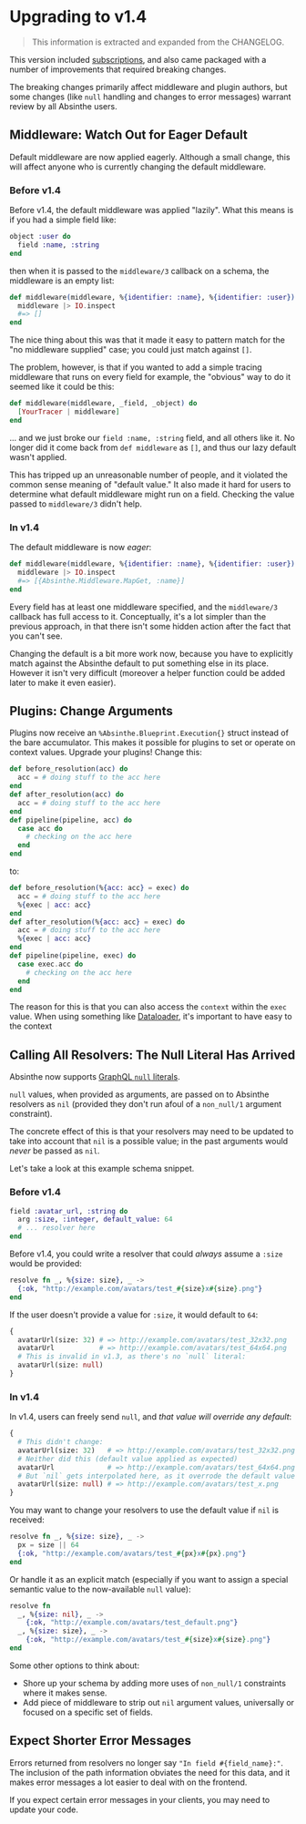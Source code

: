 # Upgrading to v1.4

> This information is extracted and expanded from the CHANGELOG.

This version included [subscriptions](../subscriptions.md), and also came packaged with a number of improvements that required breaking changes.

The breaking changes primarily affect middleware and plugin authors, but some changes (like `null` handling and changes to error messages) warrant review by all Absinthe users.

## Middleware: Watch Out for Eager Default

Default middleware are now applied eagerly. Although a small change, this will affect anyone who is currently changing the default middleware.

### Before v1.4

Before v1.4, the default middleware was applied "lazily". What this means is if you had a simple field like:

```elixir
object :user do
  field :name, :string
end
```

then when it is passed to the `middleware/3` callback on a schema, the middleware is an empty list:

```elixir
def middleware(middleware, %{identifier: :name}, %{identifier: :user}) do
  middleware |> IO.inspect
  #=> []
end
```

The nice thing about this was that it made it easy to pattern match for the "no middleware supplied" case; you could just match against `[]`.

The problem, however, is that if you wanted to add a simple tracing middleware that runs on every field for example, the "obvious" way to do it seemed like it could be this:

```elixir
def middleware(middleware, _field, _object) do
  [YourTracer | middleware]
end
```

... and we just broke our `field :name, :string` field, and all others like it. No longer did it come back from `def middleware` as `[]`, and thus our lazy default wasn't applied.

This has tripped up an unreasonable number of people, and it violated the common sense meaning of "default value." It also made it hard for users to determine what default middleware might run on a field. Checking the value passed to `middleware/3` didn't help.

### In v1.4

The default middleware is now _eager_:

```elixir
def middleware(middleware, %{identifier: :name}, %{identifier: :user}) do
  middleware |> IO.inspect
  #=> [{Absinthe.Middleware.MapGet, :name}]
end
```

Every field has at least one middleware specified, and the `middleware/3` callback has full access to it. Conceptually, it's a lot simpler than the previous approach, in that there isn't some hidden action after the fact that you can't see.

Changing the default is a bit more work now, because you have to explicitly match against the Absinthe default to put something else in its place. However it isn't very difficult (moreover a helper function could be added later to make it even easier).

## Plugins: Change Arguments

Plugins now receive an `%Absinthe.Blueprint.Execution{}` struct instead of the bare accumulator. This makes it possible for plugins to set or operate on context values. Upgrade your plugins! Change this:

```elixir
def before_resolution(acc) do
  acc = # doing stuff to the acc here
end
def after_resolution(acc) do
  acc = # doing stuff to the acc here
end
def pipeline(pipeline, acc) do
  case acc do
    # checking on the acc here
  end
end
```
to:

```elixir
def before_resolution(%{acc: acc} = exec) do
  acc = # doing stuff to the acc here
  %{exec | acc: acc}
end
def after_resolution(%{acc: acc} = exec) do
  acc = # doing stuff to the acc here
  %{exec | acc: acc}
end
def pipeline(pipeline, exec) do
  case exec.acc do
    # checking on the acc here
  end
end
```

The reason for this is that you can also access the `context` within the `exec` value. When using something like [Dataloader](../dataloader.md), it's important to have easy to the context

## Calling All Resolvers: The Null Literal Has Arrived

Absinthe now supports [GraphQL `null` literals](http://facebook.github.io/graphql/October2016/#sec-Null-Value).

`null` values, when provided as arguments, are passed on to Absinthe resolvers as `nil` (provided they don't run afoul of a `non_null/1` argument constraint).

The concrete effect of this is that your resolvers may need to be updated to take into account that `nil` is a possible value; in the past arguments would _never_ be passed as `nil`.

Let's take a look at this example schema snippet.

### Before v1.4

``` elixir
field :avatar_url, :string do
  arg :size, :integer, default_value: 64
  # ... resolver here
end
```

Before v1.4, you could write a resolver that could _always_ assume a `:size` would be provided:

``` elixir
resolve fn _, %{size: size}, _ ->
  {:ok, "http://example.com/avatars/test_#{size}x#{size}.png"}
end
```

If the user doesn't provide a value for `:size`, it would default to `64`:

``` graphql
{
  avatarUrl(size: 32) # => http://example.com/avatars/test_32x32.png
  avatarUrl           # => http://example.com/avatars/test_64x64.png
  # This is invalid in v1.3, as there's no `null` literal:
  avatarUrl(size: null)
}
```

### In v1.4

In v1.4, users can freely send `null`, and _that value will override any default_:

``` graphql
{
  # This didn't change:
  avatarUrl(size: 32)   # => http://example.com/avatars/test_32x32.png
  # Neither did this (default value applied as expected)
  avatarUrl             # => http://example.com/avatars/test_64x64.png
  # But `nil` gets interpolated here, as it overrode the default value of `64`:
  avatarUrl(size: null) # => http://example.com/avatars/test_x.png
}
```

You may want to change your resolvers to use the default value if `nil` is received:

``` elixir
resolve fn _, %{size: size}, _ ->
  px = size || 64
  {:ok, "http://example.com/avatars/test_#{px}x#{px}.png"}
end
```

Or handle it as an explicit match (especially if you want to assign a special semantic value to the now-available `null` value):

``` elixir
resolve fn
  _, %{size: nil}, _ ->
    {:ok, "http://example.com/avatars/test_default.png"}
  _, %{size: size}, _ ->
    {:ok, "http://example.com/avatars/test_#{size}x#{size}.png"}
end
```

Some other options to think about:

- Shore up your schema by adding more uses of `non_null/1` constraints where it makes sense.
- Add  piece of middleware to strip out `nil` argument values, universally or focused on a specific set of fields.


## Expect Shorter Error Messages

Errors returned from resolvers no longer say `"In field #{field_name}:"`. The inclusion of the path information obviates the need for this data, and it makes error messages a lot easier to deal with on the frontend.

If you expect certain error messages in your clients, you may need to update your code.
